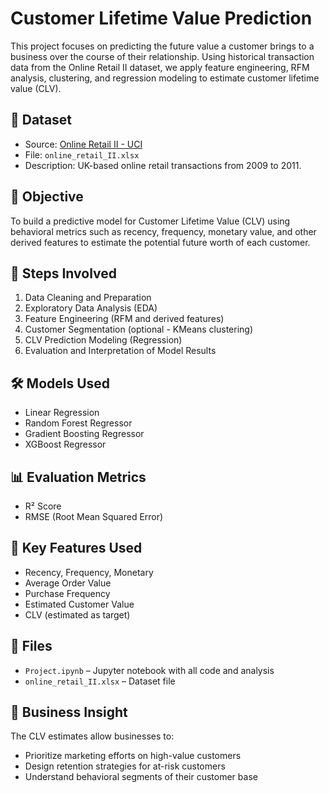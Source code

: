 # Customer Lifetime Value Prediction

This project focuses on predicting the future value a customer brings to a business over the course of their relationship. Using historical transaction data from the Online Retail II dataset, we apply feature engineering, RFM analysis, clustering, and regression modeling to estimate customer lifetime value (CLV).

## 📂 Dataset

- Source: [Online Retail II - UCI](https://www.kaggle.com/datasets/lakshmi25npathi/online-retail-dataset)
- File: `online_retail_II.xlsx`
- Description: UK-based online retail transactions from 2009 to 2011.

## 🎯 Objective

To build a predictive model for Customer Lifetime Value (CLV) using behavioral metrics such as recency, frequency, monetary value, and other derived features to estimate the potential future worth of each customer.

## 🧪 Steps Involved

1. Data Cleaning and Preparation
2. Exploratory Data Analysis (EDA)
3. Feature Engineering (RFM and derived features)
4. Customer Segmentation (optional - KMeans clustering)
5. CLV Prediction Modeling (Regression)
6. Evaluation and Interpretation of Model Results

## 🛠️ Models Used

- Linear Regression
- Random Forest Regressor
- Gradient Boosting Regressor
- XGBoost Regressor

## 📊 Evaluation Metrics

- R² Score
- RMSE (Root Mean Squared Error)

## 📌 Key Features Used

- Recency, Frequency, Monetary
- Average Order Value
- Purchase Frequency
- Estimated Customer Value
- CLV (estimated as target)

## 📁 Files

- `Project.ipynb` – Jupyter notebook with all code and analysis
- `online_retail_II.xlsx` – Dataset file

## 🧠 Business Insight

The CLV estimates allow businesses to:

- Prioritize marketing efforts on high-value customers
- Design retention strategies for at-risk customers
- Understand behavioral segments of their customer base
